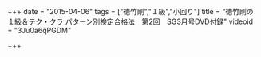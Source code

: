 +++
date = "2015-04-06"
tags = ["徳竹剛","１級","小回り"]
title = "徳竹剛の１級＆テク・クラ パターン別検定合格法　第2回　SG3月号DVD付録"
videoid = "3Ju0a6qPGDM"

+++
